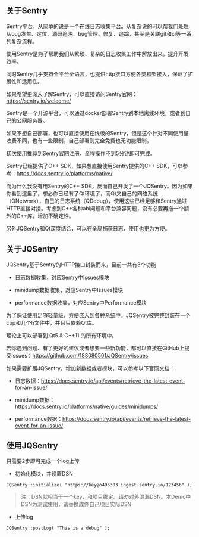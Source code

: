 ## 关于Sentry

Sentry平台，从简单的说是一个在线日志收集平台。从复杂说的可以帮我们处理从bug发生、定位、源码追溯、bug管理、修复、追踪，甚至是关联git和ci等一系列复杂流程。

使用Sentry是为了帮助我们从繁琐、复杂的日志收集工作中解放出来，提升开发效率。

同时Sentry几乎支持全平台全语言，也提供http接口方便各类框架接入，保证了扩展性和适用性。

如果希望更深入了解Sentry，可以直接访问Sentry官网：
https://sentry.io/welcome/

Sentry是一个开源平台，可以通过docker部署Sentry到本地离线环境，或者到自己的公网服务器。

如果不想自己部署，也可以直接使用在线版的Sentry，但是这个针对不同使用量收费不同，也有一些限制。自己部署则完全免费也无功能限制。

初次使用推荐到Sentry官网注册，全程操作不到5分钟即可完成。

Sentry已经提供了C++ SDK，如果想直接使用Sentry提供的C++ SDK，可以参考：https://docs.sentry.io/platforms/native/

而为什么我没有用Sentry的C++ SDK，反而自己开发了一个JQSentry。因为如果你看到这里了，想必你已经有了Qt环境了，而Qt又自己的网络系统（QNetwork），自己的日志系统（QDebug），使用这些已经足够和Sentry通过HTTP直接对接。考虑到C++各种abi问题和平台兼容问题，没有必要再拖一个额外的C++库，增加不确定性。

另外JQSentry和Qt深度结合，可以在全局捕获日志，使用也更为方便。


## 关于JQSentry

JQSentry基于Sentry的HTTP接口封装而来，目前一共有3个功能

* 日志数据收集，对应Sentry中Issues模块

* minidump数据收集，对应Sentry中Issues模块

* performance数据收集，对应Sentry中Performance模块

为了保证使用足够轻量级，方便嵌入到各种系统中。JQSentry被完整封装在一个cpp和几个h文件中，并且只依赖Qt库。

理论上可以部署到 Qt5 & C++11 的所有环境中。

若你遇到问题、有了更好的建议或者想要一些新功能，都可以直接在GitHub上提交Issues：https://github.com/188080501/JQSentry/issues

如果需要扩展JQSentry，增加新数据或者模块，可以参考以下官网文档：

* 日志数据：https://docs.sentry.io/api/events/retrieve-the-latest-event-for-an-issue/

* minidump数据：https://docs.sentry.io/platforms/native/guides/minidumps/

* performance数据：https://docs.sentry.io/api/events/retrieve-the-latest-event-for-an-issue/


## 使用JQSentry

只需要2步即可完成一个log上传

* 初始化模块，并设置DSN

```
JQSentry::initialize( "https://key@o495303.ingest.sentry.io/123456" );
```

> 注：DSN就相当于一个key，和项目绑定。请勿对外泄漏DSN。本Demo中DSN为测试使用，请替换成你自己项目实际DSN

* 上传log

```
JQSentry::postLog( "This is a debug" );
```
